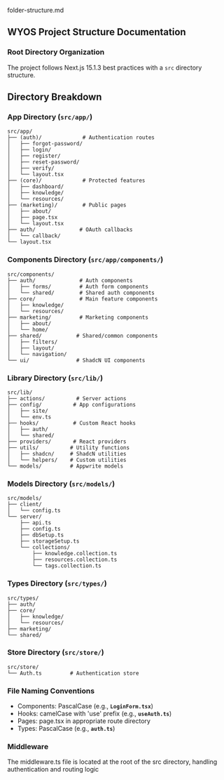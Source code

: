 folder-structure.md

## WYOS Project Structure Documentation

### **Root Directory Organization**

The project follows Next.js 15.1.3 best practices with a `src` directory structure.

## **Directory Breakdown**

### **App Directory (`src/app/`)**

```tsx
src/app/
├── (auth)/             # Authentication routes
│   ├── forgot-password/
│   ├── login/
│   ├── register/
│   ├── reset-password/
│   ├── verify/
│   └── layout.tsx
├── (core)/             # Protected features
│   ├── dashboard/
│   ├── knowledge/
│   └── resources/
├── (marketing)/        # Public pages
│   ├── about/
│   ├── page.tsx
│   └── layout.tsx
├── auth/              # OAuth callbacks
│   └── callback/
└── layout.tsx
```

### **Components Directory (`src/app/components/`)**

```tsx
src/components/
├── auth/              # Auth components
│   ├── forms/         # Auth form components
│   └── shared/        # Shared auth components
├── core/              # Main feature components
│   ├── knowledge/
│   └── resources/
├── marketing/         # Marketing components
│   ├── about/
│   └── home/
├── shared/           # Shared/common components
│   ├── filters/
│   ├── layout/
│   └── navigation/
└── ui/               # ShadcN UI components
```

### **Library Directory (`src/lib/`)**

```tsx
src/lib/
├── actions/          # Server actions
├── config/          # App configurations
│   ├── site/
│   └── env.ts
├── hooks/           # Custom React hooks
│   ├── auth/
│   └── shared/
├── providers/       # React providers
├── utils/          # Utility functions
│   ├── shadcn/     # ShadcN utilities
│   └── helpers/    # Custom utilities
└── models/         # Appwrite models
```

### **Models Directory (`src/models/`)**

```tsx
src/models/
├── client/
│   └── config.ts
└── server/
    ├── api.ts
    ├── config.ts
    ├── dbSetup.ts
    ├── storageSetup.ts
    └── collections/
        ├── knowledge.collection.ts
        ├── resources.collection.ts
        └── tags.collection.ts
```

### **Types Directory (`src/types/`)**

```tsx
src/types/
├── auth/
├── core/
│   ├── knowledge/
│   └── resources/
├── marketing/
└── shared/
```

### **Store Directory (`src/store/`)**

```tsx
src/store/
└── Auth.ts         # Authentication store
```

### **File Naming Conventions**

- Components: PascalCase (e.g., **`LoginForm.tsx`**)
- Hooks: camelCase with 'use' prefix (e.g., **`useAuth.ts`**)
- Pages: page.tsx in appropriate route directory
- Types: PascalCase (e.g., **`auth.ts`**)

### **Middleware**

The middleware.ts file is located at the root of the src directory, handling authentication and routing logic
